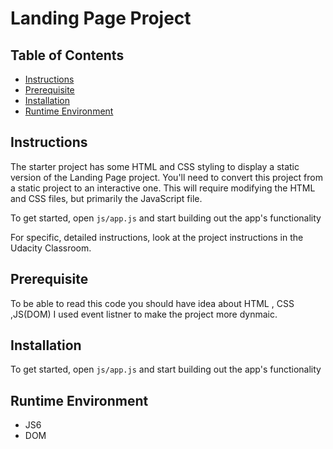 # Landing Page Project

## Table of Contents

* [Instructions](#instructions)
* [Prerequisite](#Prerequisite)
* [Installation](#Installation)
* [Runtime Environment](#Runtime)

## Instructions

The starter project has some HTML and CSS styling to display a static version of the Landing Page project. You'll need to convert this project from a static project to an interactive one. This will require modifying the HTML and CSS files, but primarily the JavaScript file.

To get started, open `js/app.js` and start building out the app's functionality

For specific, detailed instructions, look at the project instructions in the Udacity Classroom.


## Prerequisite

To be able to read this code you should have idea about HTML , CSS ,JS(DOM)
I used event listner to make the project more dynmaic.

## Installation

To get started, open `js/app.js` and start building out the app's functionality


## Runtime Environment

* JS6
* DOM